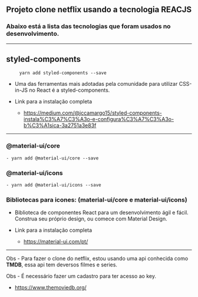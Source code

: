 ## Projeto clone netflix usando a tecnologia <b>REACJS</b>

### Abaixo está a lista das tecnologias que foram usados no desenvolvimento.

<hr>

## styled-components

		 yarn add styled-components --save

* Uma das ferramentas mais adotadas pela comunidade para utilizar CSS-in-JS no React é a styled-components. 

* Link para a instalação completa
	* https://medium.com/@jccamargo15/styled-components-instala%C3%A7%C3%A3o-e-configura%C3%A7%C3%A3o-b%C3%A1sica-3a2751a3e83f


<hr>

### @material-ui/core

	- yarn add @material-ui/core --save


### @material-ui/icons

	- yarn add @material-ui/icons --save

### Bibliotecas para icones: (material-ui/core e material-ui/icons)

* Biblioteca de componentes React para um desenvolvimento ágil e fácil. Construa seu próprio design, ou comece com Material Design.

* Link para a instalação completa
	* https://material-ui.com/pt/

<hr>

Obs - Para fazer o clone do netflix, estou usando uma api conhecida como <b>TMDB</b>, essa api tem deversos filmes e series. 

Obs - É necessário fazer um cadastro para ter acesso ao key.

-	https://www.themoviedb.org/